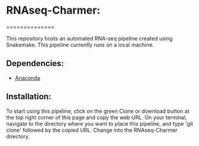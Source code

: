 # RNAseq-Charmer:
==============

This repository hosts an automated RNA-seq pipeline created using Snakemake. This pipeline currently runs on a local machine.

## Dependencies:
- [Anaconda](https://conda.io/docs/user-guide/install/linux.html) 

## Installation:
To start using this pipeline, click on the green Clone or download button at the top right corner of this page and copy the web URL. On your terminal, navigate to the directory where you want to place this pipeline, and type 'git clone' followed by the copied URL. Change into the RNAseq-Charmer directory.





